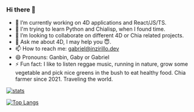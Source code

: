 ### Hi there 👋

- 🔭 I’m currently working on 4D applications and React/JS/TS.
- 🌱 I'm trying to learn Python and Chialisp, when I found time.
- 👯 I’m looking to collaborate on different 4D or Chia related projects.
- 💬 Ask me about 4D, I may help you 😇.
- 📫 How to reach me: gabriel@inzirillo.dev
- 😄 Pronouns: Ganbin, Gaby or Gabriel
- ⚡ Fun fact: I like to listen reggae music, running in nature, grow some vegetable and pick nice greens in the bush to eat healthy food. Chia farmer since 2021. Traveling the world.


[![stats](https://github-readme-stats.vercel.app/api?username=ganbin&count_private=true&show_icons=true&theme=vue-dark)](https://github.com/anuraghazra/github-readme-stats)

[![Top Langs](https://github-readme-stats.vercel.app/api/top-langs/?username=ganbin&layout=compact)](https://github.com/anuraghazra/github-readme-stats)
